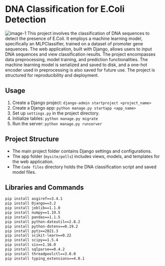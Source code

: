 # DNA Classification for E.Coli Detection
![image-1](https://github.com/Shreyaprasad21/Feynn-AI-Product-Service-Prototype-Development-DNA-classification-app/assets/142075353/56dae95e-6464-411b-b522-47f957fc8045)
This project involves the classification of DNA sequences to detect the presence of E.Coli. It employs a machine learning model, specifically an MLPClassifier, trained on a dataset of promoter gene sequences. The web application, built with Django, allows users to input DNA sequences and view classification results. The project encompasses data preprocessing, model training, and prediction functionalities. The machine learning model is serialized and saved to disk, and a one-hot encoder used in preprocessing is also saved for future use. The project is structured for reproducibility and deployment.
    
## Usage

1. Create a Django project: `django-admin startproject <project_name>`
2. Create a Django app: `python manage.py startapp <app_name>`
3. Set up `settings.py` in the project directory.
4. Initialize tables: `python manage.py migrate`
5. Run the server: `python manage.py runserver`

## Project Structure                             

- The main project folder contains Django settings and configurations.
- The app folder (`mysite/polls`) includes views, models, and templates for the web application.
- The `Code files` directory holds the DNA classification script and saved model files.

## Libraries and Commands

```bash
pip install asgiref==3.4.1
pip install Django==3.2
pip install joblib==1.1.0
pip install numpy==1.19.5
pip install pandas==1.1.5
pip install python-dateutil==2.8.2
pip install python-dotenv==0.19.2
pip install pytz==2021.3
pip install scikit-learn==0.22
pip install scipy==1.5.4
pip install six==1.16.0
pip install sqlparse==0.4.2
pip install threadpoolctl==3.0.0
pip install typing_extensions==4.0.1
